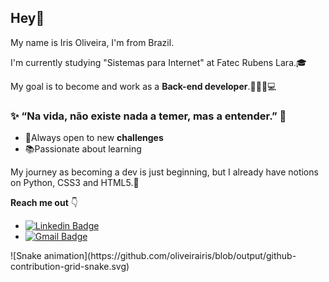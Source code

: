 ## Hey👋

My name is Iris Oliveira, I'm from Brazil. 

I'm currently studying "Sistemas para Internet" at Fatec Rubens Lara.🎓

My goal is to become and work as a **Back-end developer**.👩🏻‍💻💻

 
 
 
### ✨ **“Na vida, não existe nada a temer, mas a entender.”** 🧠



 - 🔎Always open to new **challenges**
 - 📚Passionate about learning


My journey as becoming a dev is just beginning, but I already have notions on Python, CSS3 and HTML5.👾


**Reach me out** 👇


 - [![Linkedin Badge](https://img.shields.io/badge/-Iris%20Oliveira-6633cc?style=flat-square&logo=Linkedin&logoColor=white&link=https://www.linkedin.com/in/iris-oliveira-06218319b/)](https://www.linkedin.com/in/iris-oliveira-06218319b/) 
 - [![Gmail Badge](https://img.shields.io/badge/-santosoliveirairis@gmail.com-6633cc?style=flat-square&logo=Gmail&logoColor=white&link=mailto:santosoliveirairis@gmail.com)](mailto:santosoliveirairis@gmail.com)
<div>
![Snake animation](https://github.com/oliveirairis/blob/output/github-contribution-grid-snake.svg)
</div>
